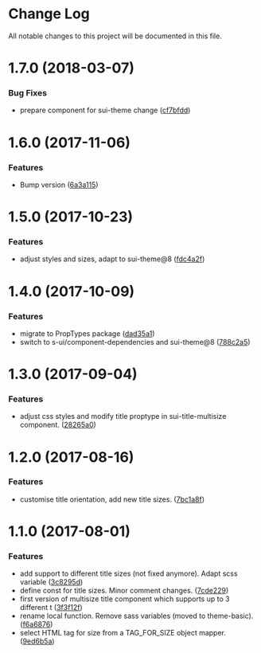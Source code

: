 # Change Log

All notable changes to this project will be documented in this file.

<a name="1.7.0"></a>
# 1.7.0 (2018-03-07)


### Bug Fixes

* prepare component for sui-theme change ([cf7bfdd](https://github.com/SUI-Components/sui-components/commit/cf7bfdd))



<a name="1.6.0"></a>
# 1.6.0 (2017-11-06)


### Features

* Bump version ([6a3a115](https://github.com/SUI-Components/sui-components/commit/6a3a115))



<a name="1.5.0"></a>
# 1.5.0 (2017-10-23)


### Features

* adjust styles and sizes, adapt to sui-theme@8 ([fdc4a2f](https://github.com/SUI-Components/sui-components/commit/fdc4a2f))



<a name="1.4.0"></a>
# 1.4.0 (2017-10-09)


### Features

* migrate to PropTypes package ([dad35a1](https://github.com/SUI-Components/sui-components/commit/dad35a1))
* switch to s-ui/component-dependencies and sui-theme@8 ([788c2a5](https://github.com/SUI-Components/sui-components/commit/788c2a5))



<a name="1.3.0"></a>
# 1.3.0 (2017-09-04)


### Features

* adjust css styles and modify title proptype in sui-title-multisize component. ([28265a0](https://github.com/SUI-Components/sui-components/commit/28265a0))



<a name="1.2.0"></a>
# 1.2.0 (2017-08-16)


### Features

* customise title orientation, add new title sizes. ([7bc1a8f](https://github.com/SUI-Components/sui-components/commit/7bc1a8f))



<a name="1.1.0"></a>
# 1.1.0 (2017-08-01)


### Features

* add support to different title sizes (not fixed anymore). Adapt scss variable ([3c8295d](https://github.com/SUI-Components/sui-components/commit/3c8295d))
* define const for title sizes. Minor comment changes. ([7cde229](https://github.com/SUI-Components/sui-components/commit/7cde229))
* first version of multisize title component which supports up to 3 different t ([3f3f12f](https://github.com/SUI-Components/sui-components/commit/3f3f12f))
* rename local function. Remove sass variables (moved to theme-basic). ([f6a6876](https://github.com/SUI-Components/sui-components/commit/f6a6876))
* select HTML tag for size from a TAG_FOR_SIZE object mapper. ([9ed6b5a](https://github.com/SUI-Components/sui-components/commit/9ed6b5a))



